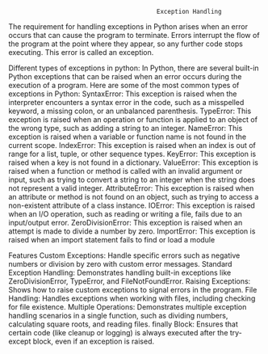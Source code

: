 
                                             Exception Handling


The requirement for handling exceptions in Python arises when an error occurs that can cause the program to terminate. Errors interrupt the flow of the program at the point where they appear, so any further code stops executing. This error is called an exception.


Different types of exceptions in python:
 In Python, there are several built-in Python exceptions that can be raised when an error occurs during the           execution of a program. Here are some of the most common types of exceptions in Python:
SyntaxError: This exception is raised when the interpreter encounters a syntax error in the code, such as a misspelled keyword, a missing colon, or an unbalanced parenthesis.
TypeError: This exception is raised when an operation or function is applied to an object of the wrong type, such as adding a string to an integer.
NameError: This exception is raised when a variable or function name is not found in the current scope.
IndexError: This exception is raised when an index is out of range for a list, tuple, or other sequence types.
KeyError: This exception is raised when a key is not found in a dictionary.
ValueError: This exception is raised when a function or method is called with an invalid argument or input, such as trying to convert a string to an integer when the string does not represent a valid integer.
AttributeError: This exception is raised when an attribute or method is not found on an object, such as trying to access a non-existent attribute of a class instance.
IOError: This exception is raised when an I/O operation, such as reading or writing a file, fails due to an input/output error.
ZeroDivisionError: This exception is raised when an attempt is made to divide a number by zero.
ImportError: This exception is raised when an import statement fails to find or load a module

Features
Custom Exceptions: Handle specific errors such as negative numbers or division by zero with custom error messages.
Standard Exception Handling: Demonstrates handling built-in exceptions like ZeroDivisionError, TypeError, and FileNotFoundError.
Raising Exceptions: Shows how to raise custom exceptions to signal errors in the program.
File Handling: Handles exceptions when working with files, including checking for file existence.
Multiple Operations: Demonstrates multiple exception handling scenarios in a single function, such as dividing numbers, calculating square roots, and reading files.
finally Block: Ensures that certain code (like cleanup or logging) is always executed after the try-except block, even if an exception is raised.

